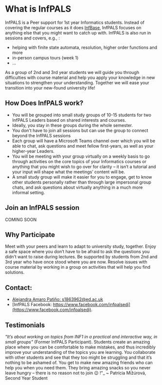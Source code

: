 # What is InfPALS


InfPALS is a Peer support for 1st year Informatics students. Instead of covering the regular courses as it does [InfBase](infbase.html), InfPALS focuses on anything else that you might want to catch up with. InfPALS is also run in sessions and covers, e.g., : 

* helping with finite state automata, resolution, higher order functions and more
* in-person campus tours (week 1)
* ...


As a group of 2nd and 3rd year students we will guide you through difficulties with course material and help you apply your knowledge in new situations to strengthen your understanding. Together we will ease your transition into your new-found university life!


<!-- ## What We Do
We have worked on activities relating to some of the core concepts of first year computer science, such as finite state automata, resolution, higher order functions and more. Together with the students we have developed techniques to practice these concepts effectively for exams and future years. We have introduced peer learning into the student body as a mean to cope with university-related workload better together!
 -->


## How Does InfPALS work?

* You will be grouped into small study groups of 10-15 students for two InfPALS Leaders based on shared interests and courses. 
* Ideally, you stay in these groups during the whole semester.
* You don't have to join all sessions but can use the group to connect beyond the InfPALS sessions
* Each group will have a Microsoft Teams channel over which you will be able to chat, ask questions and meet fellow first-years, as well as your higher-year Leaders.
* You will be meeting with your group virtually on a weekly basis to go through activities on the core topics of your Informatics courses or anything that you might wish to go over for clarity – it isn’t a tutorial and your input will shape what the meetings’ content will be.
* A small study group will make it easier for you to engage, get to know other students personally rather than through large impersonal group chats, and ask questions about virtually anything in a much more informal setting.


## Join an InfPALS session

COMING SOON 

## Why Participate

  Meet with your peers and learn to adapt to university study, together. Enjoy a safe space where you don’t have to be afraid to ask the questions you didn’t want to raise during lectures. Be supported by students from 2nd and 3rd year who have once stood where you are now. Resolve issues with course material by working in a group on activities that will help you find solutions.

<!-- SIGN UP by the end of Monday 28/09: https://forms.gle/1ZxgHinsWmvY8imq5. -->


## Contact:
* [Alejandra Amaro Patiño: s1863962@ed.ac.uk](mailto:s1863962@ed.ac.uk)
* [InfPALS Facebook: https://www.facebook.com/infpalsedi](https://www.facebook.com/infpalsedi).


## Testimonials

_"It’s about working on topics from INF1 in a practical and interactive way, in small groups"_ (Former InfPALS Participant). Students create an amazing place where you can be comfortable to make mistakes, and thus incredibly improve your understanding of the topics you are learning. You collaborate with other students and see that they too might be struggling and that it’s nothing to be ashamed of. You get to make new amazing friends who can help you when you need them. They bring amazing snacks so you never leave hungry – there is no reason not to join 😉 !"_ ~ Patrícia Mižúrová, Second Year Student

